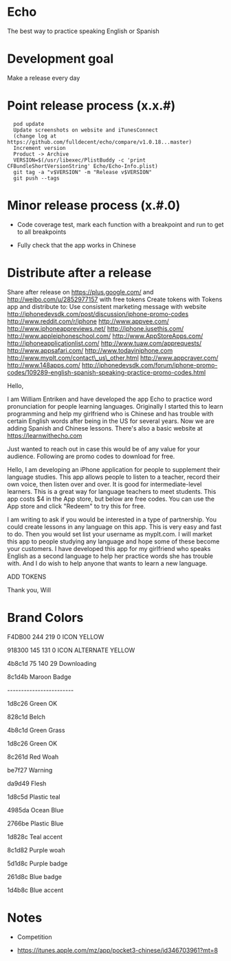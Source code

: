 Echo
====

The best way to practice speaking English or Spanish

Development goal
================

Make a release every day

Point release process (x.x.\#)
==============================

~~~~~~~~~~~~~~~~~~~~~~~~~~~~~~~~~~~~~~~~~~~~~~~~~~~~~~~~~~~~~~~~~~~~~~~~~~~~~~~~
  pod update
  Update screenshots on website and iTunesConnect
  (change log at https://github.com/fulldecent/echo/compare/v1.0.18...master)
  Increment version
  Product -> Archive
  VERSION=$(/usr/libexec/PlistBuddy -c 'print CFBundleShortVersionString' Echo/Echo-Info.plist)
  git tag -a "v$VERSION" -m "Release v$VERSION"
  git push --tags
~~~~~~~~~~~~~~~~~~~~~~~~~~~~~~~~~~~~~~~~~~~~~~~~~~~~~~~~~~~~~~~~~~~~~~~~~~~~~~~~

Minor release process (x.\#.0)
==============================

-   Code coverage test, mark each function with a breakpoint and run to get to
    all breakpoints

-   Fully check that the app works in Chinese

Distribute after a release
==========================

Share after release on https://plus.google.com/ and
http://weibo.com/u/2852977157 with free tokens Create tokens with Tokens app and
distribute to: Use consistent marketing message with website
http://iphonedevsdk.com/post/discussion/iphone-promo-codes
http://www.reddit.com/r/iphone http://www.appvee.com/
http://www.iphoneappreviews.net/ http://iphone.iusethis.com/
http://www.appleiphoneschool.com/ http://www.AppStoreApps.com/
http://iphoneapplicationlist.com/ http://www.tuaw.com/apprequests/
http://www.appsafari.com/ http://www.todayiniphone.com
http://www.myplt.com/contact\_us\_other.html http://www.appcraver.com/
http://www.148apps.com/
http://iphonedevsdk.com/forum/iphone-promo-codes/109289-english-spanish-speaking-practice-promo-codes.html

Hello,

I am William Entriken and have developed the app Echo to practice word
pronunciation for people learning languages. Originally I started this to learn
programming and help my girlfriend who is Chinese and has trouble with certain
English words after being in the US for several years. Now we are adding Spanish
and Chinese lessons. There's also a basic website at https://learnwithecho.com

Just wanted to reach out in case this would be of any value for your audience.
Following are promo codes to download for free.

Hello, I am developing an iPhone application for people to supplement their
language studies. This app allows people to listen to a teacher, record their
own voice, then listen over and over. It is good for intermediate-level
learners. This is a great way for language teachers to meet students. This app
costs \$4 in the App store, but below are free codes. You can use the App store
and click "Redeem" to try this for free.

I am writing to ask if you would be interested in a type of partnership. You
could create lessons in any language on this app. This is very easy and fast to
do. Then you would set list your username as myplt.com. I will market this app
to people studying any language and hope some of these become your customers. I
have developed this app for my girlfriend who speaks English as a second
language to help her practice words she has trouble with. And I do wish to help
anyone that wants to learn a new language.

ADD TOKENS

Thank you, Will

Brand Colors
============

F4DB00	244	219	0	ICON YELLOW

918300	145	131	0	ICON ALTERNATE YELLOW

4b8c1d	75	140	29	Downloading

8c1d4b				Maroon Badge

\------------------------

1d8c26	Green OK

828c1d	Belch

4b8c1d	Green Grass

1d8c26	Green OK

8c261d	Red Woah

be7f27	Warning

da9d49	Flesh

1d8c5d	Plastic teal

4985da	Ocean Blue

2766be	Plastic Blue

1d828c	Teal accent

8c1d82	Purple woah

5d1d8c	Purple badge

261d8c	Blue badge

1d4b8c	Blue accent

Notes
=====

-   Competition

-   https://itunes.apple.com/mz/app/pocket3-chinese/id346703961?mt=8

